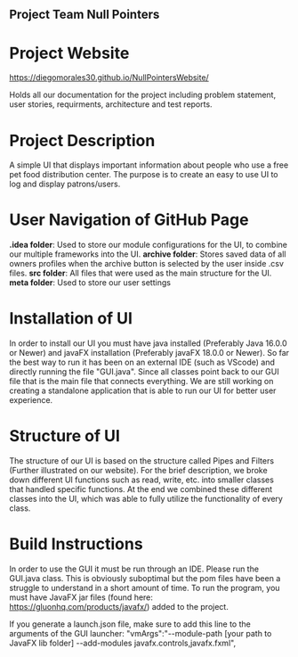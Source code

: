 ## Project Team Null Pointers

# Project Website
https://diegomorales30.github.io/NullPointersWebsite/

Holds all our documentation for the project including problem statement, user stories, requirments, architecture and test reports.

# Project Description
A simple UI that displays important information about people who use a free pet food distribution center. The purpose is to create an easy to use UI to log and display patrons/users.

# User Navigation of GitHub Page
**.idea folder**: Used to store our module configurations for the UI, to combine our multiple frameworks into the UI.
**archive folder**: Stores saved data of all owners profiles when the archive button is selected by the user inside .csv files.
**src folder**: All files that were used as the main structure for the UI.
**meta folder**: Used to store our user settings

# Installation of UI
In order to install our UI you must have java installed (Preferably Java 16.0.0 or Newer) and javaFX installation (Preferably javaFX 18.0.0 or Newer). So far the best way to run it has been on an external IDE (such as VScode) and directly running the file "GUI.java". Since all classes point back to our GUI file that is the main file that connects everything. We are still working on creating a standalone application that is able to run our UI for better user experience.

# Structure of UI
The structure of our UI is based on the structure called Pipes and Filters (Further illustrated on our website). For the brief description, we broke down different UI functions such as read, write, etc. into smaller classes that handled specific functions. At the end we combined these different classes into the UI, which was able to fully utilize the functionality of every class.

# Build Instructions
In order to use the GUI it must be run through an IDE. Please run the GUI.java class. This is obviously suboptimal but the pom files have been a struggle to understand in a short amount of time. To run the program, you must have JavaFX jar files (found here: https://gluonhq.com/products/javafx/) added to the project.

If you generate a launch.json file, make sure to add this line to the arguments of the GUI launcher:
"vmArgs":"--module-path [your path to JavaFX lib folder] --add-modules javafx.controls,javafx.fxml",

